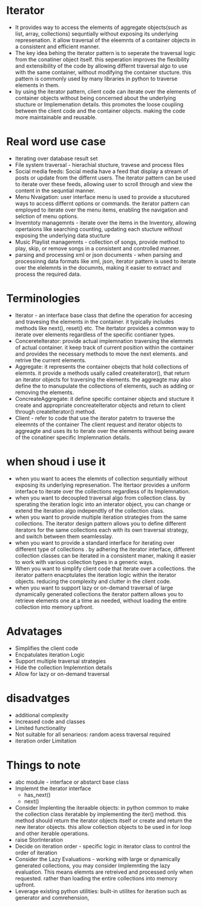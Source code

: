 # Iterator 

- It provides way to access the elements of aggregate objects(such as list, array, collections)
  sequntially without exposing its underlying represenation. it allow traversal of the eleemnts
  of a container objects in a consistent and efficient manner.
- The key idea behing the iterator pattern is to seperate the traversal logic from the conatiner
  object itself. this seperation improves the flexibility and extensibility of the code by allowing
  differnt traversal algo to use with the same container, without modifying the container stucture.
  this pattern is commonly used by many libraries in python to traverse elements in them.
- by using the iterator pattern, client code can iterate over the elements of container objects
  without being concerned about the underlying stucture or Implemenation details. this promotes
  the loose coupling between the client code and the container objects. making the code more maintainable and reusable.

# Real word use case
- Iterating over database result set
- File system traversal - hierachial stucture, travese and process files
- Social media feeds: Social media have a feed that display a stream of posts or update from the differnt users. The iterator pattern can be used to iterate over these feeds, allowing user to
scroll through and view the content in the sequntial manner.
- Menu Nvaigation: user interface menu is used to provide a stucutured ways to access differnt options or commands. the iterator pattern can employed to iterate over the menu items, enabling the
navigation and selction of menu options.
- Inverntoty managemnts - iterate over the items in the Inventory, allowing opertaions like searching
  counting, updating each stucture without exposing the underlying data stucture
- Music Playlist managemnts - collection of songs, provide method to play, skip, or remove songs
  in a consistent and controlled manner.
- parsing and processing xml or json documents - when parsing and processinng data formats like
  xml, json, iterator pattern is used to iterate over the elelemnts in the documnts, making it easier to extract and process the required data.

# Terminologies
- Iterator - an interface base class that define the operation for accesing and travesing the
  elements in the container. it typically includes methods like next(), reset() etc. The itertator
  provides a common way to iterate over elements regardless of the specific contianer types.
- ConcereteIterator: provide actual implemnation traversing the elemnets of actual container.
  it keep track of current position within the container and provides the necessary methods
  to move the next elements. and retrive the current elements.
- Aggregate: it represents the container obejcts that hold collections of elemnts. it 
  provide a methods usally called createiterator(), that return an iterator objects for
  traversing the elements. the aggreagte may also define the to manupulate the collections
  of elements, such as adding or removing the elements.
- ConcreateAggregate: it define specific container objects and stucture it create and appropriate
  concreateIterator objects and return to client through createIterator() method.
- Client - refer to code that use the iterator patetrn to traverse the eleemnts of the container
  The client request and iterator objects to aggreagte and uses its to iterate over the elements
  without being aware of the conatiner specific Implemnation details.

# when shoud i use it
- when you want to acees the elemnts of collection sequntially without exposing its underlying
  represenation. The Itertaor provides a uniform interface to iterate over the collections
  regardless of its Implemnation.
- when you want to decoupled traversal algo from collection class.
  by sperating the iteration logic into an interator object, you can change or extend the iteration
  algo independtly of the collection class.
- when you want to provide multiple iteration strategies from the same collections. The iterator
  design pattern allows you to define different iterators for the same collections each with its
  own traversal strategy, and switch between them seamlesslay.
- when you want to provide a standard interface for iterating over different type of collections
  . by adhering the iterator interface, different collection classes can be iterated in a consistent
  maner, making it easier to work with various collection types in a generic ways.
- When you want to simplify client code that iterate over a collections. the iterator pattern
  enacptulates the iteration logic within the iterator objects. reducing the complexity
  and clutter in the client code.
- when you want to support lazy or on-demand traversal of large dynamically generated collections
  the iterator pattern allows you to retrieve elements one at a time as needed, without loading the
  entire collection into memory upfront.

# Advatages
- Simplifies the client code
- Encpatulates iteration Logic
- Support multiple traversal strategies
- Hide the collection Implemntion details
- Allow for lazy or on-demand traversal

# disadvatges
- additional complexity
- Increased code and classes
- Limited functionality
- Not suitable for all senarieos: random acess traversal required
- iteration order Limitation

# Things to note
- abc module - interface or abstarct base class
- Implemnt the iterator interface
   - has_next()
   - next()
- Consider Implenting the iteraable objects: in python common to make the collection class
  iteratable by implementing the iter() method. this method should return the iterator objects
  itself or create and return the new iterator objects. this allow collection objects to be
  used in for loop and other iterable operations.
- raise StorInteration
- Decide on iteration order - specific logic in iterator class to control the order of iteration
- Consider the Lazy Evaluations - working with large or dynamically generated collections,
  you may consider Implemnting the lazy evaluation. This means elemnts are retreived and processed
  only when requested. rather than loading the entire collections into memory upfront.
- Leverage existing python utilities: built-in utilites for iteration such as generator and comrehension, 







